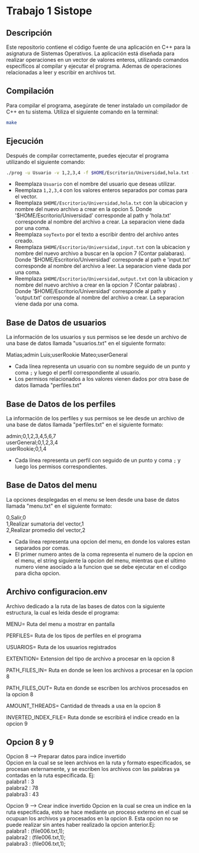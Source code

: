 # Trabajo 1 Sistope

## Descripción

Este repositorio contiene el código fuente de una aplicación en C++ para la asignatura de Sistemas Operativos. La aplicación está diseñada para realizar operaciones en un vector de valores enteros, utilizando comandos específicos al compilar y ejecutar el programa. Ademas de operaciones relacionadas a leer y escribir en archivos txt.

## Compilación

Para compilar el programa, asegúrate de tener instalado un compilador de C++ en tu sistema. Utiliza el siguiente comando en la terminal:

```bash
make
```


## Ejecución

Después de compilar correctamente, puedes ejecutar el programa utilizando el siguiente comando:

```bash
./prog -u Usuario -v 1,2,3,4 -f $HOME/Escritorio/Universidad,hola.txt -t soyTexto -i $HOME/Escritorio/Universidad,input.txt -o $HOME/Escritorio/Universidad,output.txt
```

- Reemplaza `Usuario` con el nombre del usuario que deseas utilizar.
- Reemplaza `1,2,3,4` con los valores enteros separados por comas para el vector.
- Reemplaza `$HOME/Escritorio/Universidad,hola.txt` con la ubicacion y nombre del nuevo archivo a crear en la opcion 5. Donde '$HOME/Escritorio/Universidad' corresponde al path y 'hola.txt' corresponde al nombre del archivo a crear. La separacion viene dada por una coma.
- Reemplaza `soyTexto` por el texto a escribir dentro del archivo antes creado.
- Reemplaza `$HOME/Escritorio/Universidad,input.txt` con la ubicacion y nombre del nuevo archivo a buscar en la opcion 7 (Contar palabaras). Donde '$HOME/Escritorio/Universidad' corresponde al path e 'input.txt' corresponde al nombre del archivo a leer. La separacion viene dada por una coma.
- Reemplaza `$HOME/Escritorio/Universidad,output.txt` con la ubicacion y nombre del nuevo archivo a crear en la opcion 7 (Contar palabras) . Donde '$HOME/Escritorio/Universidad' corresponde al path y 'output.txt' corresponde al nombre del archivo a crear. La separacion viene dada por una coma.

## Base de Datos de usuarios

La información de los usuarios y sus permisos se lee desde un archivo de una base de datos llamada "usuarios.txt" en el siguiente formato:

Matias;admin 
Luis;userRookie
Mateo;userGeneral


- Cada línea representa un usuario con su nombre seguido de un punto y coma `;` y luego el perfil correspondiente al usuario.
- Los permisos relacionados a los valores vienen dados por otra base de datos llamada "perfiles.txt"

## Base de Datos de los perfiles

La información de los perfiles y sus permisos se lee desde un archivo de una base de datos llamada "perfiles.txt" en el siguiente formato:

admin;0,1,2,3,4,5,6,7  
userGeneral;0,1,2,3,4  
userRookie;0,1,4  

- Cada línea representa un perfil con seguido de un punto y coma `;` y luego los permisos correspondientes.

## Base de Datos del menu
La opciones desplegadas en el menu se leen desde una base de datos llamada "menu.txt" en el siguiente formato:

0,Salir,0  
1,Realizar sumatoria del vector,1  
2,Realizar promedio del vector,2  



- Cada línea representa una opcion del menu, en donde los valores estan separados por comas.
- El primer numero antes de la coma representa el numero de la opcion en el menu, el string siguiente la opcion del menu, mientras que el ultimo numero viene asociado a la funcion que se debe ejecutar en el codigo para dicha opcion.

## Archivo configuracion.env  

Archivo dedicado a la ruta de las bases de datos con la siguiente estructura, la cual es leida desde el programa:

MENU= Ruta del menu a mostrar en pantalla  

PERFILES= Ruta de los tipos de perfiles en el programa  

USUARIOS= Ruta de los usuarios registrados  

EXTENTION= Extension del tipo de archivo a procesar en la opcion 8  

PATH_FILES_IN= Ruta en donde se leen los archivos a procesar en la opcion 8  

PATH_FILES_OUT= Ruta en donde se escriben los archivos procesados en la opcion 8  

AMOUNT_THREADS= Cantidad de threads a usa en la opcion 8  

INVERTED_INDEX_FILE= Ruta donde se escribirá el indice creado en la opcion 9  

## Opcion 8 y 9  
Opcion 8 --> Preparar datos para indice invertido  
Opcion en la cual se se leen archivos en la ruta y formato especificados, se procesan externamente, y se escriben los archivos con las palabras ya contadas en la ruta especificada. Ej:  
palabra1 : 3  
palabra2 : 78  
palabra3 : 43  

Opcion 9 --> Crear indice invertido
Opcion en la cual se crea un indice en la ruta especificada, esto se hace mediante un proceso externo en el cual se ocupuan los archivos ya procesados en la opcion 8. Esta opcion no se puede realizar sin antes haber realizado la opcion anterior.Ej:  
palabra1 : (file006.txt,1);  
palabra2 : (file006.txt,1);  
palabra3 : (file006.txt,1);    


